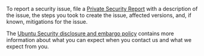 To report a security issue, file a [Private Security Report](https://github.com/canonical/encrypt-cloud-image/security/advisories/new) with a description of the issue,
the steps you took to create the issue, affected versions, and, if known, mitigations for the issue.

The [Ubuntu Security disclosure and embargo policy](https://ubuntu.com/security/disclosure-policy) contains more information about what you can expect when you contact
us and what we expect from you.
